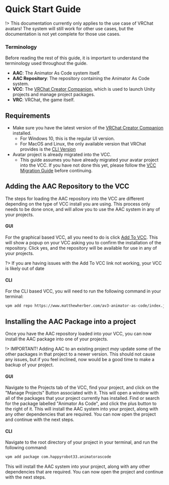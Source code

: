 # Quick Start Guide
!> This documentation currently only applies to the use case of VRChat avatars! The system will still work for other use cases, but the documentation is not yet complete for those use cases.
### Terminology
Before reading the rest of this guide, it is important to understand the terminology used throughout the guide.
- **AAC**: The Animator As Code system itself.
- **AAC Repository**: The repository containing the Animator As Code system.
- **VCC**: The [VRChat Creator Companion](https://vcc.docs.vrchat.com/), which is used to launch Unity projects and manage project packages.
- **VRC**: VRChat, the game itself.

## Requirements
- Make sure you have the latest version of the [VRChat Creator Companion](https://vcc.docs.vrchat.com/) installed.
  - For Windows 10, this is the regular UI version.
  - For MacOS and Linux, the only available version that VRChat provides is the [CLI Version](https://vcc.docs.vrchat.com/vpm/cli)
- Avatar project is already migrated into the VCC.
  - This guide assumes you have already migrated your avatar project into the VCC. If you have not done this yet, please follow the [VCC Migration Guide](https://vcc.docs.vrchat.com/vpm/migrating) before continuing.

## Adding the AAC Repository to the VCC
The steps for loading the AAC repository into the VCC are different depending on the type of VCC install you are using. This process only needs to be done once, and will allow you to use the AAC system in any of your projects.
<!-- tabs:start -->
#### **GUI**
For the graphical based VCC, all you need to do is click [Add To VCC](vcc://vpm/addRepo?url=https%3A%2F%2Fwww.matthewherber.com%2Fav3-animator-as-code%2Findex.json). This will show a popup on your VCC asking you to confirm the installation of the repository. Click yes, and the repository will be available for use in any of your projects.

?> If you are having issues with the Add To VCC link not working, your VCC is likely out of date
#### **CLI**
For the CLI based VCC, you will need to run the following command in your terminal:
```bash
vpm add repo https://www.matthewherber.com/av3-animator-as-code/index.json
```
<!-- tabs:end -->

## Installing the AAC Package into a project
Once you have the AAC repository loaded into your VCC, you can now install the AAC package into one of your projects.  

!> IMPORTANT! Adding AAC to an existing project *may* update some of the other packages in that project to a newer version. This should not cause any issues, but if you feel inclined, now would be a good time to make a backup of your project.
<!-- tabs:start -->
#### **GUI**
Navigate to the Projects tab of the VCC, find your project, and click on the "Manage Projects" Button associated with it. This will open a window with all of the packages that your project currently has installed. Find or search for the package labelled "Animator As Code", and click the plus button to the right of it. This will install the AAC system into your project, along with any other dependencies that are required. You can now open the project and continue with the next steps.

#### **CLI**
Navigate to the root directory of your project in your terminal, and run the following command:
```bash
vpm add package com.happyrobot33.animatorascode
```
This will install the AAC system into your project, along with any other dependencies that are required. You can now open the project and continue with the next steps.
<!-- tabs:end -->
